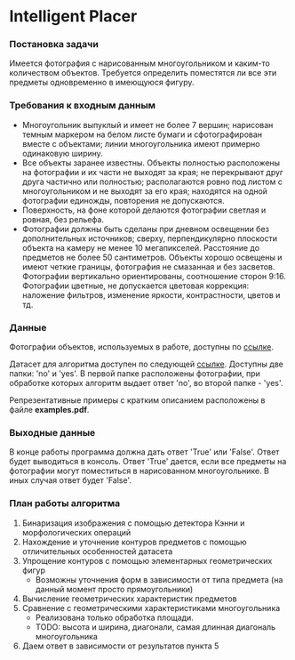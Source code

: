 # Intelligent Placer

### Постановка задачи

Имеется фотография с нарисованным многоугольником и каким-то количеством объектов. Требуется определить поместятся ли все эти предметы одновременно в имеющуюся фигуру.

### Требования к входным данным

- Многоугольник выпуклый и имеет не более 7 вершин; нарисован темным маркером на белом листе бумаги и сфотографирован вместе с объектами; линии многоугольника имеют примерно одинаковую ширину.
- Все объекты заранее известны. Объекты полностью расположены на фотографии и их части не выходят за края;  не перекрывают друг друга частично или полностью; располагаются ровно под листом с многоугольником и не выходят за его края; находятся на одной фотографии единожды, повторения не допускаются.
- Поверхность, на фоне которой делаются фотографии светлая и ровная, без рельефа.
- Фотографии должны быть сделаны при дневном освещении без дополнительных источников; сверху, перпендикулярно плоскости объекта на камеру не менее 10 мегапикселей. Расстояние до предметов не более 50 сантиметров. Объекты хорошо освещены и имеют четкие границы, фотография не смазанная и без засветов. Фотографии вертикально ориентированы, соотношение сторон 9:16. Фотографии цветные, не допускается цветовая коррекция: наложение фильтров, изменение яркости, контрастности, цветов и тд.

### Данные

Фотографии объектов, используемых в работе, доступны по [ссылке](https://drive.google.com/drive/folders/1oKmaeSegdZoENYuWhglnzF_I7gXS6ZCO?usp=sharing).

Датасет для алгоритма доступен по следующей [ссылке](https://drive.google.com/drive/folders/1of6Tl7QJ28B8qZvfPbPHsL-g9xVXK9GB?usp=sharing). Доступны две папки: 'no' и 'yes'. В первой папке расположены фотографии, при обработке которых алгоритм выдает ответ 'no', во второй папке - 'yes'.

Репрезентативные примеры с кратким описанием расположены в файле **examples.pdf**.

### Выходные данные

В конце работы программа должна дать ответ 'True' или 'False'. Ответ будет выводиться в консоль. Ответ 'True' дается, если все предметы на фотографии могут поместиться в нарисованном многоугольнике. В иных случая ответ будет 'False'.

### План работы алгоритма

1. Бинаризация изображения с помощью детектора Кэнни и морфологических операций
2. Нахождение и уточнение контуров предметов с помощью отличительных особенностей датасета
3. Упрощение контуров с помощью элементарных геометрических фигур
    * Возможны уточнения форм в зависимости от типа предмета (на данный момент просто прямоугольники)
4. Вычисление геометрических характеристик предметов
5. Сравнение с геометрическими характеристиками многоугольника
    * Реализована только обработка площади. 
    * TODO: высота и ширина, диагонали, самая длинная диагональ многоугольника
6. Даем ответ в зависимости от результатов пункта 5